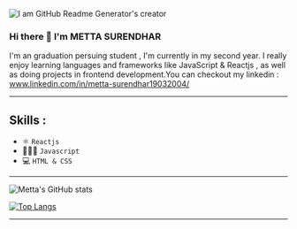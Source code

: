 
![I am GitHub Readme Generator's creator](https://github.com/MettaSurendhar/MettaSurendhar/blob/main/banner%20image/github%20banner%202.png?raw=true)

### Hi there 👋 **I'm METTA SURENDHAR**
I'm an graduation persuing student , I'm currently in my second year. I really enjoy learning languages and frameworks like JavaScript & Reactjs , as well as  doing projects in frontend development.You can checkout my linkedin : www.linkedin.com/in/metta-surendhar19032004/

----
## Skills :

- ⚛️ `Reactjs`
- 🧑🏽‍💻 `Javascript`
- 💻 `HTML & CSS`

----

![Metta's GitHub stats](https://github-readme-stats.vercel.app/api?username=mettasurendhar&show_icons=true&theme=dracula#gh-dark-mode-only&include_all_commits=true&card_width=1500px&line_height=75)

[![Top Langs](https://github-readme-stats.vercel.app/api/top-langs/?username=mettasurendhar&langs_count=8&theme=tokyonight#gh-dark-mode-only&card_width=1000px)](https://github.com/mettasurendhar/github-readme-stats)

----

<!--
**MettaSurendhar/MettaSurendhar** is a ✨ _special_ ✨ repository because its `README.md` (this file) appears on your GitHub profile.

Here are some ideas to get you started:

- 🔭 I’m currently working on ...
- 🌱 I’m currently learning ...
- 👯 I’m looking to collaborate on ...
- 🤔 I’m looking for help with ...
- 💬 Ask me about ...
- 📫 How to reach me: ...
- 😄 Pronouns: ...
- ⚡ Fun fact: ...
-->
